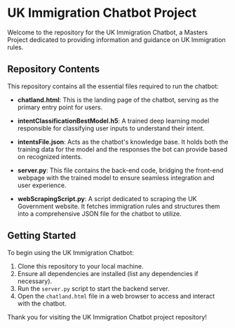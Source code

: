 # UK Immigration Chatbot Project

Welcome to the repository for the UK Immigration Chatbot, a Masters Project dedicated to providing information and guidance on UK Immigration rules.

## Repository Contents

This repository contains all the essential files required to run the chatbot:

- **chatland.html**: This is the landing page of the chatbot, serving as the primary entry point for users.
  
- **intentClassificationBestModel.h5**: A trained deep learning model responsible for classifying user inputs to understand their intent.
  
- **intentsFile.json**: Acts as the chatbot's knowledge base. It holds both the training data for the model and the responses the bot can provide based on recognized intents.
  
- **server.py**: This file contains the back-end code, bridging the front-end webpage with the trained model to ensure seamless integration and user experience.
  
- **webScrapingScript.py**: A script dedicated to scraping the UK Government website. It fetches immigration rules and structures them into a comprehensive JSON file for the chatbot to utilize.

## Getting Started

To begin using the UK Immigration Chatbot:

1. Clone this repository to your local machine.
2. Ensure all dependencies are installed (list any dependencies if necessary).
3. Run the `server.py` script to start the backend server.
4. Open the `chatland.html` file in a web browser to access and interact with the chatbot.

Thank you for visiting the UK Immigration Chatbot project repository!
